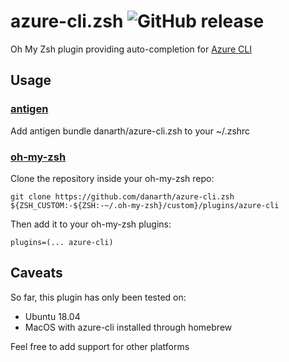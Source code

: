 # azure-cli.zsh ![GitHub release](https://img.shields.io/github/release/danarth/azure-cli.zsh.svg)

Oh My Zsh plugin providing auto-completion for [Azure CLI](https://learn.microsoft.com/en-us/cli/azure/)

## Usage

### [antigen](https://github.com/zsh-users/antigen)

Add antigen bundle danarth/azure-cli.zsh to your ~/.zshrc

### [oh-my-zsh](https://github.com/oh-my-zsh/oh-my-zsh)

Clone the repository inside your oh-my-zsh repo:

```
git clone https://github.com/danarth/azure-cli.zsh ${ZSH_CUSTOM:-${ZSH:-~/.oh-my-zsh}/custom}/plugins/azure-cli
```

Then add it to your oh-my-zsh plugins:

```
plugins=(... azure-cli)
```

## Caveats

So far, this plugin has only been tested on:

* Ubuntu 18.04
* MacOS with azure-cli installed through homebrew

Feel free to add support for other platforms
